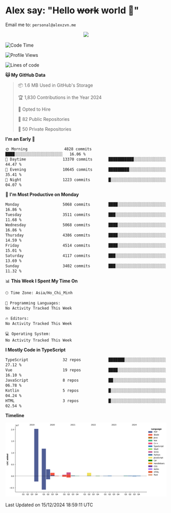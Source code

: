 # Alex say: "Hello ~~work~~ world 🐾"
Email me to: `personal@alexzvn.me`


<p align=center>
  <a href="https://skillicons.dev">
    <img src="https://skillicons.dev/icons?i=ts,js,php,nodejs,bun,vue,nuxt,react,svelte,tauri,laravel,rust,mongodb,docker,electron,redis,rabbitmq,tailwind,git,cloudflare,elysia,mysql,nginx,rollupjs,sentry,ubuntu,yarn,html,css,vite" />
  </a>
</p>

<!--START_SECTION:waka-->
![Code Time](http://img.shields.io/badge/Code%20Time-1%2C066%20hrs%2055%20mins-blue)

![Profile Views](http://img.shields.io/badge/Profile%20Views-2-blue)

![Lines of code](https://img.shields.io/badge/From%20Hello%20World%20I%27ve%20Written-40.8%20million%20lines%20of%20code-blue)

**🐱 My GitHub Data** 

> 📦 1.6 MB Used in GitHub's Storage 
 > 
> 🏆 1,830 Contributions in the Year 2024
 > 
> 💼 Opted to Hire
 > 
> 📜 82 Public Repositories 
 > 
> 🔑 50 Private Repositories 
 > 
**I'm an Early 🐤** 

```text
🌞 Morning                4828 commits        ████░░░░░░░░░░░░░░░░░░░░░   16.06 % 
🌆 Daytime                13370 commits       ███████████░░░░░░░░░░░░░░   44.47 % 
🌃 Evening                10645 commits       █████████░░░░░░░░░░░░░░░░   35.41 % 
🌙 Night                  1223 commits        █░░░░░░░░░░░░░░░░░░░░░░░░   04.07 % 
```
📅 **I'm Most Productive on Monday** 

```text
Monday                   5068 commits        ████░░░░░░░░░░░░░░░░░░░░░   16.86 % 
Tuesday                  3511 commits        ███░░░░░░░░░░░░░░░░░░░░░░   11.68 % 
Wednesday                5068 commits        ████░░░░░░░░░░░░░░░░░░░░░   16.86 % 
Thursday                 4386 commits        ████░░░░░░░░░░░░░░░░░░░░░   14.59 % 
Friday                   4514 commits        ████░░░░░░░░░░░░░░░░░░░░░   15.01 % 
Saturday                 4117 commits        ███░░░░░░░░░░░░░░░░░░░░░░   13.69 % 
Sunday                   3402 commits        ███░░░░░░░░░░░░░░░░░░░░░░   11.32 % 
```


📊 **This Week I Spent My Time On** 

```text
🕑︎ Time Zone: Asia/Ho_Chi_Minh

💬 Programming Languages: 
No Activity Tracked This Week

🔥 Editors: 
No Activity Tracked This Week

💻 Operating System: 
No Activity Tracked This Week
```

**I Mostly Code in TypeScript** 

```text
TypeScript               32 repos            ███████░░░░░░░░░░░░░░░░░░   27.12 % 
Vue                      19 repos            ████░░░░░░░░░░░░░░░░░░░░░   16.10 % 
JavaScript               8 repos             ██░░░░░░░░░░░░░░░░░░░░░░░   06.78 % 
Kotlin                   5 repos             █░░░░░░░░░░░░░░░░░░░░░░░░   04.24 % 
HTML                     3 repos             █░░░░░░░░░░░░░░░░░░░░░░░░   02.54 % 
```



**Timeline**

![Lines of Code chart](https://raw.githubusercontent.com/alexzvn/alexzvn/main/assets/bar_graph.png)


 Last Updated on 15/12/2024 18:59:11 UTC
<!--END_SECTION:waka-->
